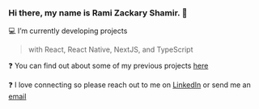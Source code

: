 ### Hi there, my name is Rami Zackary Shamir.  👋

💻 I’m currently developing projects 
> with React, React Native, NextJS, and TypeScript

❓ You can find out about some of my previous projects [here](https://ramizackaryshamir.com) 

❓ I love connecting so please reach out to me on [LinkedIn](https://www.linkedin.com/in/ramizackaryshamir/) or send me an [email](mailto:rami.zackary.shamir@icloud.com)
